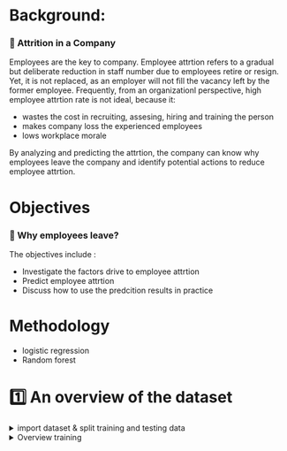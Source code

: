 # Background: #
### :briefcase: Attrition in a Company ###
Employees are the key to company. Employee attrtion refers to a gradual but deliberate reduction in staff number due to employees retire or resign. Yet, it is not replaced, as an employer will not fill the vacancy left by the former employee. Frequently, from an organizationl perspective, high employee attrtion rate is not ideal, because it:
  * wastes the cost in recruiting, assesing, hiring and training the person
  * makes company loss the experienced employees
  * lows workplace morale
  
By analyzing and predicting the attrtion, the company can know why employees leave the company and identify potential actions to reduce employee attrtion.

# Objectives #
### :mag_right: Why employees leave? ###
The objectives include :
  * Investigate the factors drive to employee attrtion
  * Predict employee attrtion
  * Discuss how to use the predcition results in practice

# Methodology #
* logistic regression
* Random forest

# :one: An overview of the dataset #

<details>
  <summary>import dataset & split training and testing data</summary>
 
```{r, echo = FALSE}
library(readr)
library(caret)
library(ggplot2)
library(plyr)
```
### 1.1 Loading the data set ###
```{r, echo = FALSE}
Employee_attrition_dataset <- read_csv("Employee attrition dataset.csv")
View(Employee_attrition_dataset)
```
### 1.2 Check for missing data ###
```{r, echo = FALSE}                             
sum(is.na(Employee_attrition_dataset))
```
### 1.3 Data split to training and testing ###
I took 80% for the training part
```{r, echo = FALSE}                             
set.seed(31)
indeces <- sample(nrow(Employee_attrition_dataset),nrow(Employee_attrition_dataset)*0.8)

train <- Employee_attrition_dataset[indeces,]
test <- Employee_attrition_dataset[-indeces,]

summary(train)
names(train)
```
</details>

<details>
  <summary> Overview training </summary>
 
 ```{r global_options}
knitr::opts_chunk$set(fig.path='Figs/') 
 
attrition_frame <- data.frame(
  group=c('True','False'),
  value=c(sum(train$attrition==TRUE),
          sum(train$attrition==FALSE))
)
                   
ggplot(attrition_frame,aes(x="", y=value, fill=group,)) +
  geom_bar(stat="identity", width=1)+
  coord_polar("y", start=0) +
  scale_fill_manual( values = c( "#E46726","#6D9EC1")) +
  theme_bw()
 ```
 </details>
